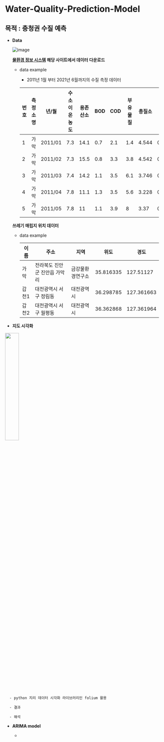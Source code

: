 # Water-Quality-Prediction-Model

## 목적 : 충청권 수질 예측

- **Data**

    ![image](https://user-images.githubusercontent.com/61724682/127329159-32afbb04-e707-4a80-86a7-8b653fb13ea2.png)

  **[물환경 정보 시스템](http://water.nier.go.kr/waterData/generalSearch.do?menuIdx=3_1&siteTypeCd=A#none) 해당 사이트에서 데이터 다운로드**
    - data example 
        - 2011년 1월 부터 2021년 6월까지의 수질 측정 데이터

        |번호|측정소명|년/월|수소이온농도|용존산소|BOD|COD|부유물질|총질소|총인|TOC|수온(℃)|
        |------|---|---|---|---|---|---|---|---|---|---|---|
        |1|가막|2011/01|7.3|14.1|0.7	|2.1|1.4|4.544|	0.012|1.4|-0.5|
        |2|가막|2011/02|7.3|15.5|0.8	|3.3|3.8|4.542|	0.031|1.8|0.3|
        |3|가막|2011/03|7.4|14.2|1.1	|3.5|6.1|3.746|	0.031|1.4|7.8|
        |4|가막|2011/04|7.8|11.1|1.3	|3.5|5.6|3.228|	0.027|1.8|11.5|
        |5|가막|2011/05|7.8|11|1.1|3.9|8	|3.37|0.043|2.6|16.8|

  **쓰레기 매립지 위치 데이터**
    - data example

        |이름|	주소|	지역	|위도|	경도|
        |------|---|---|---|---|
        |가막	|전라북도 진안군 진안읍 가막리|	금강물환경연구소|	35.816335|	127.51127|
        |갑천1	|대전광역시 서구 정림동|	대전광역시|	36.298785|	127.361663|
        |갑천2	|대전광역시 서구 월평동|	대전광역시|	36.362868|	127.361964|


- **지도 시각화**

<img src = "https://user-images.githubusercontent.com/61724682/127346219-cb97d959-a360-4100-8edd-6ae12d3b083f.png" width="30%" height="30%">

      - python 지리 데이터 시각화 라이브러리인 folium 활용

      - 결과

      - 해석

- **ARIMA model**

    - 
